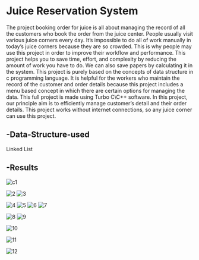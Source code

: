 
# Juice Reservation System

The project booking order for juice is all about managing the record of all the customers who book the order from the juice center. People usually visit various juice corners every 
day. It’s impossible to do all of work manually in today’s juice corners because they are so crowded. This is why people may use this project in order to improve their workflow and 
performance. This project helps you to save time, effort, and complexity by reducing the amount of work you have to do. We can also save papers by calculating it in the system. This project 
is purely based on the concepts of data structure in c programming language. It is helpful for the workers who maintain the record of the customer and order details 
because this project includes a menu based concept in which there are certain options for managing the data. This full project is made using Turbo C\C++ software. In this project, our principle aim is to efficiently manage customer’s detail and their order 
details. This project works without internet connections, so any juice corner can use this project. 


## -Data-Structure-used

Linked List

## -Results


![c1](https://github.com/gshaksham/Juice-Reservation-System/assets/114429990/65f59203-0f6b-432c-8717-80a6f355acc2)

![2](https://github.com/gshaksham/Juice-Reservation-System/assets/114429990/947913ec-b2f7-4950-bf78-4ab18aa2875a)
![3](https://github.com/gshaksham/Juice-Reservation-System/assets/114429990/34eb1e34-be24-4ede-907d-af920659e1ad)

![4](https://github.com/gshaksham/Juice-Reservation-System/assets/114429990/cab7f11e-5ce6-4107-8fc8-a2be8a07f6bb)
![5](https://github.com/gshaksham/Juice-Reservation-System/assets/114429990/8d989af6-8f9c-496d-98cd-fd26dd8c3e74)
![6](https://github.com/gshaksham/Juice-Reservation-System/assets/114429990/71995899-c848-408e-a4dd-c6714747d573)
![7](https://github.com/gshaksham/Juice-Reservation-System/assets/114429990/a812d35f-55bd-483e-8fd6-7794fa002521)

![8](https://github.com/gshaksham/Juice-Reservation-System/assets/114429990/00c1a427-b3ce-4af1-af0b-f92c80094409)
![9](https://github.com/gshaksham/Juice-Reservation-System/assets/114429990/943221ba-df3f-433e-bb9b-eca5759197b3)


![10](https://github.com/gshaksham/Juice-Reservation-System/assets/114429990/03c31895-3b74-4078-a960-24d5fa04cc81)



![11](https://github.com/gshaksham/Juice-Reservation-System/assets/114429990/1fb900b5-4b2e-4062-920d-abe01600b88f)




![12](https://github.com/gshaksham/Juice-Reservation-System/assets/114429990/ce55cb0c-5cc5-431d-9205-cb6665e0fc72)
















